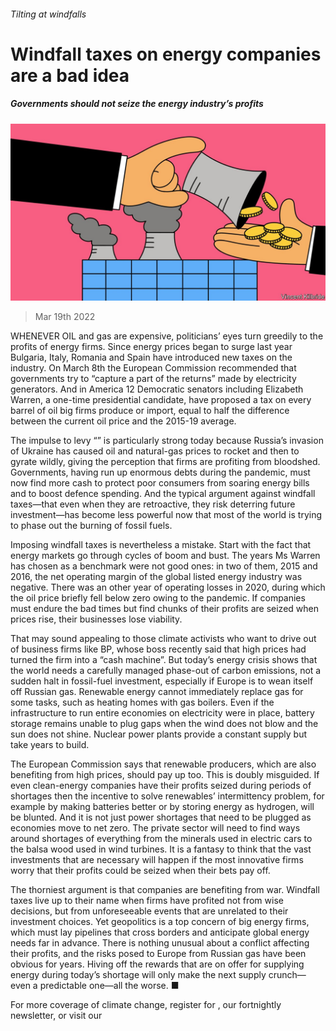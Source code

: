 ###### Tilting at windfalls

# Windfall taxes on energy companies are a bad idea 

##### Governments should not seize the energy industry’s profits 

![image](images/20220319_ldd004.jpg) 

> Mar 19th 2022 

WHENEVER OIL and gas are expensive, politicians’ eyes turn greedily to the profits of energy firms. Since energy prices began to surge last year Bulgaria, Italy, Romania and Spain have introduced new taxes on the industry. On March 8th the European Commission recommended that governments try to “capture a part of the returns” made by electricity generators. And in America 12 Democratic senators including Elizabeth Warren, a one-time presidential candidate, have proposed a tax on every barrel of oil big firms produce or import, equal to half the difference between the current oil price and the 2015-19 average.

The impulse to levy “” is particularly strong today because Russia’s invasion of Ukraine has caused oil and natural-gas prices to rocket and then to gyrate wildly, giving the perception that firms are profiting from bloodshed. Governments, having run up enormous debts during the pandemic, must now find more cash to protect poor consumers from soaring energy bills and to boost defence spending. And the typical argument against windfall taxes—that even when they are retroactive, they risk deterring future investment—has become less powerful now that most of the world is trying to phase out the burning of fossil fuels.


Imposing windfall taxes is nevertheless a mistake. Start with the fact that energy markets go through cycles of boom and bust. The years Ms Warren has chosen as a benchmark were not good ones: in two of them, 2015 and 2016, the net operating margin of the global listed energy industry was negative. There was an other year of operating losses in 2020, during which the oil price briefly fell below zero owing to the pandemic. If companies must endure the bad times but find chunks of their profits are seized when prices rise, their businesses lose viability.

That may sound appealing to those climate activists who want to drive out of business firms like BP, whose boss recently said that high prices had turned the firm into a “cash machine”. But today’s energy crisis shows that the world needs a carefully managed phase-out of carbon emissions, not a sudden halt in fossil-fuel investment, especially if Europe is to wean itself off Russian gas. Renewable energy cannot immediately replace gas for some tasks, such as heating homes with gas boilers. Even if the infrastructure to run entire economies on electricity were in place, battery storage remains unable to plug gaps when the wind does not blow and the sun does not shine. Nuclear power plants provide a constant supply but take years to build.

The European Commission says that renewable producers, which are also benefiting from high prices, should pay up too. This is doubly misguided. If even clean-energy companies have their profits seized during periods of shortages then the incentive to solve renewables’ intermittency problem, for example by making batteries better or by storing energy as hydrogen, will be blunted. And it is not just power shortages that need to be plugged as economies move to net zero. The private sector will need to find ways around shortages of everything from the minerals used in electric cars to the balsa wood used in wind turbines. It is a fantasy to think that the vast investments that are necessary will happen if the most innovative firms worry that their profits could be seized when their bets pay off.

The thorniest argument is that companies are benefiting from war. Windfall taxes live up to their name when firms have profited not from wise decisions, but from unforeseeable events that are unrelated to their investment choices. Yet geopolitics is a top concern of big energy firms, which must lay pipelines that cross borders and anticipate global energy needs far in advance. There is nothing unusual about a conflict affecting their profits, and the risks posed to Europe from Russian gas have been obvious for years. Hiving off the rewards that are on offer for supplying energy during today’s shortage will only make the next supply crunch—even a predictable one—all the worse. ■

For more coverage of climate change, register for , our fortnightly newsletter, or visit our 

